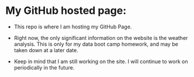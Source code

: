 # My GitHub hosted page:

* This repo is where I am hosting my GitHub Page.

* Right now, the only significant information on the website is the weather analysis. This is only for my data boot camp homework, and may be taken down at a later date.

* Keep in mind that I am still working on the site. I will continue to work on periodically in the future.
